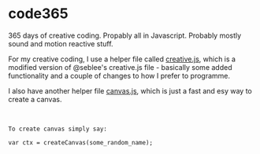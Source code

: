 # code365

<p>
	365 days of creative coding. Propably all in Javascript. Probably mostly sound and motion reactive stuff. </p>
	<p>
	For my creative coding, I use a helper file called <a href="js/creative.js">creative.js</a>, which is a modified version of @seblee's creative.js file - basically some added functionality and a couple of changes to how I prefer to programme.
	</p>
	<p>I also have another helper file <a href="js/canvas.js">canvas.js</a>, which is just a fast and esy way to create a canvas.</p> <br>

	To create canvas simply say: 

	var ctx = createCanvas(some_random_name);
